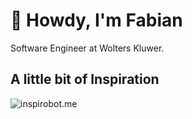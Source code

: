 # 👋 Howdy, I'm Fabian

Software Engineer at Wolters Kluwer.

## A little bit of Inspiration

![inspirobot.me](https://generated.xmascardbot.com/xmas012/aXm6637xjU.jpg)
